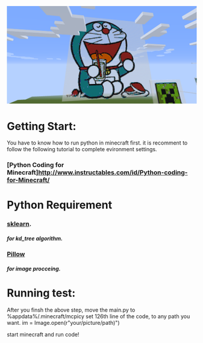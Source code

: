 ![alt text](https://github.com/N0nent1ty/AutoBuildInMineCraft/blob/master/screen_shot/1.png)

# Getting Start:
You have to know how to run python in minecraft first.
it is recomment to follow the following tutorial to complete evironment settings.
### [Python Coding for Minecraft]http://www.instructables.com/id/Python-coding-for-Minecraft/


# Python Requirement
### [sklearn](http://scikit-learn.org/stable/).
##### for kd_tree algorithm.

### [Pillow](https://pillow.readthedocs.io/en/4.3.x/)
##### for image procceing.
 


# Running test:
After you finsh the above step, move the main.py to %appdata%/.minecraft/mcpicy 
set 126th line of the code, to any path you want.
im = Image.open(r"your/picture/path)")


start minecraft and run code!

